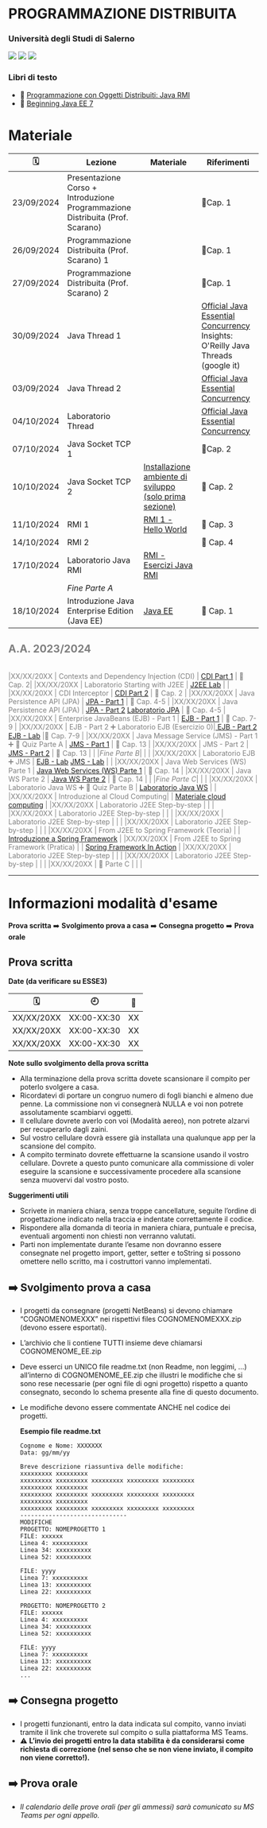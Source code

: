 # PROGRAMMAZIONE DISTRIBUITA
### Università degli Studi di Salerno

![](https://img.shields.io/badge/Language-%F0%9F%87%AE%F0%9F%87%B9-yellow)
![](https://img.shields.io/badge/cod-0512100021-orange)
![](https://img.shields.io/badge/Platform-JAVA%20EE-brightgreen)

### Libri di testo
- 📕 [Programmazione con Oggetti Distribuiti: Java RMI](https://ilmiolibro.kataweb.it/libro/informatica-e-internet/36104/programmazione-con-oggetti-distribuiti-java-rmi-2/)
- 📗 [Beginning Java EE 7](https://www.amazon.it/Beginning-Java-Expert-Voice-English-ebook/dp/B00EO03GQM)

# Materiale

|🗓️ | Lezione | Materiale| Riferimenti |
|---------|----------|--------|-----------|
|23/09/2024 | Presentazione Corso + Introduzione Programmazione Distribuita (Prof. Scarano)| | 📕Cap. 1 |
|26/09/2024 | Programmazione Distribuita (Prof. Scarano) 1| | 📕Cap. 1 |
|27/09/2024| Programmazione Distribuita (Prof. Scarano) 2| | 📕Cap. 1 |
|30/09/2024 | Java Thread 1 | | [Official Java Essential Concurrency](https://docs.oracle.com/javase/tutorial/essential/concurrency) Insights: O'Reilly Java Threads (google it)|
|03/09/2024 | Java Thread 2 | | [Official Java Essential Concurrency](https://docs.oracle.com/javase/tutorial/essential/concurrency) |
|04/10/2024 | Laboratorio Thread | | [Official Java Essential Concurrency](https://docs.oracle.com/javase/tutorial/essential/concurrency) |
|07/10/2024 | Java Socket TCP 1| | 📕Cap. 2 |
|10/10/2024 | Java Socket TCP 2 | [Installazione ambiente di sviluppo (solo prima sezione)](04-javaee-lab.md)|📕 Cap. 2  |
|11/10/2024 | RMI 1 | [RMI 1 - Hello World](03-rmi.md)| 📕 Cap. 3|
|14/10/2024 | RMI 2 | |  📕 Cap. 4|
|17/10/2024 | Laboratorio Java RMI| [RMI - Esercizi Java RMI](03-rmi.md) | |
| |*_Fine Parte A_*|  |  |
|18/10/2024 | Introduzione Java Enterprise Edition (Java EE) | [Java EE](04-javaee.md) | 📗 Cap. 1|
<span style="color: gray;">

## A.A. 2023/2024

| |  | |  |
|---------|----------|--------|-----------|

|XX/XX/20XX | Contexts and Dependency Injection (CDI) | [CDI Part 1](04-cdi.md) | 📗 Cap. 2|
|XX/XX/20XX | Laboratorio Starting with J2EE | [J2EE Lab](05-javaee-lab.md) | |
|XX/XX/20XX | CDI Interceptor | [CDI Part 2](04-cdi.md) | 📗 Cap. 2 |
|XX/XX/20XX | Java Persistence API (JPA) | [ JPA - Part 1](05-jpa.md) | 📗 Cap. 4-5 |
|XX/XX/20XX | Java Persistence API (JPA) | [ JPA - Part 2](05-jpa.md) [Laboratorio JPA](06-jpa-lab.md) | 📗 Cap. 4-5 |
|XX/XX/20XX | Enterprise JavaBeans (EJB) - Part 1 | [ EJB - Part 1](06-ejb.md) | 📗 Cap. 7-9 |
|XX/XX/20XX | EJB - Part 2 ➕ Laboratorio EJB (Esercizio 0)|[ EJB - Part 2](06-ejb.md) [EJB - Lab](07-ejb-lab.md) |📗 Cap. 7-9  |
|XX/XX/20XX | Java Message Service (JMS) - Part 1 ➕ 📝 Quiz Parte A | [ JMS - Part 1](07-jms.md) | 📗 Cap. 13 |
|XX/XX/20XX | JMS - Part 2 | [ JMS - Part 2](07-jms.md) | 📗 Cap. 13 |
| |*_Fine Parte B_*|  |  |
|XX/XX/20XX | Laboratorio EJB ➕ JMS | [EJB - Lab](07-ejb-lab.md) [JMS - Lab](08-jms-lab.md) |  |
|XX/XX/20XX | Java Web Services (WS) Parte 1 | [Java Web Services (WS) Parte 1](08-ws.md) | 📗 Cap. 14 |
|XX/XX/20XX | Java WS Parte 2 | [Java WS Parte 2](08-ws.md)  | 📗 Cap. 14 |
| |*_Fine Parte C_*|  |  |
|XX/XX/20XX | Laboratorio Java WS ➕ 📝 Quiz Parte B | [Laboratorio Java WS](09-ws-lab.md)  |  |
|XX/XX/20XX | Introduzione al Cloud Computing|  | [Materiale cloud computing](https://github.com/spagnuolocarmine/programmazione-distribuita/raw/main/data/cloud_2023.pdf) |
|XX/XX/20XX | Laboratorio J2EE Step-by-step |  |  |
|XX/XX/20XX | Laboratorio J2EE Step-by-step |  |  |
|XX/XX/20XX | Laboratorio J2EE Step-by-step |  |  |
|XX/XX/20XX | Laboratorio J2EE Step-by-step  |  |  |
|XX/XX/20XX | From J2EE to Spring Framework (Teoria) |  | [Introduzione a Spring Framework](https://github.com/spagnuolocarmine/programmazione-distribuita/raw/main/data/introduction_to_spring_citro_2023.pdf) |
|XX/XX/20XX | From J2EE to Spring Framework (Pratica) |  | [Spring Framework In Action](https://github.com/tizianocitro/pdtify) |
|XX/XX/20XX | Laboratorio J2EE Step-by-step |  |  |
|XX/XX/20XX | Laboratorio J2EE Step-by-step |  |  |
|XX/XX/20XX |  📝 Parte C   |  |  |

</span>
<!--  XX/XX/20XX | [Introduzione a Java Enterprise Edition](01-intro) | 
 XX/XX/20XX | [Context Dependency Injection (Introduzione - Esempio di CDI Bean)](02-cdi) | 
| **Week**|  **2**|
XX/XX/20XX | [Laboratorio Starting with J2EE ](03-lab-j2ee-intro) | 
XX/XX/20XX | [Context Dependency Injection (Interceptors)](02-cdi) | 
XX/XX/20XX | [Java Persistence API (JPA) - Parte 1](04-jpa) | 
| **Week**|  **3**|
XX/XX/20XX | [JPA - Parte 2](04-jpa) -  [Laboratorio JPA ](05-lab-jpa)| 
XX/XX/20XX | [Enterprise JavaBeans (EJB) - Parte 1](06-EJB) | 
XX/XX/20XX | [EJB - Parte 2](06-EJB) | 
| **Week**|  **4**|
XX/XX/20XX | [EJB Lab](07-lab-EJB) | 
XX/XX/20XX | [Java Messaging Service (JMS) API - Parte 1](08-JMS)| 
XX/XX/20XX | [JMS - Parte 2](08-JMS) & [JMS Lab](09-lab-JMS) | 
| **Week**|  **5**|
XX/XX/20XX | Laboratorio JPA + EJB + JMS  | 
XX/XX/20XX | [Web Services - Part 1](10-WS) | 
XX/XX/20XX | [Web Services - Part 2](10-WS) | 
| **Week**|  **6**|
XX/XX/20XX | [Web Services Lab](10-lab-WS)  | 
XX/XX/20XX | Esame Step by Step 1 | 
XX/XX/20XX | Esame Step by Step 2 | 
| **Week**|  **7**|
XX/XX/20XX | Simulazione Esame | 
| **Week**|  **9**|
XX/XX/20XX | Introduzione al Cloud Computing **AULA P3** |  -->
<!--XX/XX/20XX | Simulazione Esame 3 | 
XX/XX/20XX | Simulazione Esame 4 | 
| **Week**|  **7**|
XX/XX/20XX |  | 
XX/XX/20XX |  | 
XX/XX/20XX |  | 
| **Week**|  **8**|
XX/XX/20XX |  | 
XX/XX/20XX |  | -->



---
# Informazioni modalità d'esame 

**Prova scritta** ➡️ **Svolgimento prova a casa** ➡️ **Consegna progetto** ➡️ **Prova orale**
## Prova scritta 
**Date (da verificare su ESSE3)**


|🗓️ | 🕘 | 📍|
---------|----------|--------|
XX/XX/20XX | XX:00-XX:30 | XX
XX/XX/20XX | XX:00-XX:30 | XX
XX/XX/20XX | XX:00-XX:30 | XX

<!--
### Svolgimento della prova di esame durante il corso (relativa al primo appello) 🛑 **non definitivo**
1. 📝 Prova a quiz Ottobre (Libro Programmazione con Oggetti Distribuiti: Java RMI)
2. 📝 Prova a quiz Novembre (Libro Beginning Java EE 7)
3. 💻 Prova di programmazione Dicembre (Applicazione Java Enterprise)
4. ⚽️ Risultati prima dello scritto del primo appello
5. 🗣️ Esame orale al primo appello
-->

**Note sullo svolgimento della prova scritta**

- Alla terminazione della prova scritta dovete scansionare il compito per poterlo svolgere a casa.
- Ricordatevi di portare un congruo numero di fogli bianchi e almeno due penne. La commissione non vi consegnerà NULLA e voi non potrete assolutamente scambiarvi oggetti.
- Il cellulare dovrete averlo con voi (Modalità aereo), non potrete alzarvi per recuperarlo dagli zaini.
- Sul vostro cellulare dovrà essere già installata una qualunque app per la scansione del compito.
- A compito terminato dovrete effettuarne la scansione usando il vostro cellulare. Dovrete a questo punto comunicare alla commissione di voler eseguire la scansione e successivamente procedere alla scansione senza muovervi dal vostro posto.
  
**Suggerimenti utili**
- Scrivete in maniera chiara, senza troppe cancellature, seguite l’ordine di progettazione indicato nella traccia e indentate correttamente il codice.
- Rispondere alla domanda di teoria in maniera chiara, puntuale e precisa, eventuali argomenti non chiesti non verranno valutati.
- Parti non implementate durante l’esame non dovranno essere consegnate nel progetto
import, getter, setter e toString si possono omettere nello scritto, ma i costruttori vanno implementati.

## ➡️ Svolgimento prova a casa

- I progetti da consegnare (progetti NetBeans) si devono chiamare “COGNOMENOMEXXX” nei rispettivi files COGNOMENOMEXXX.zip (devono essere esportati).
- L’archivio che li contiene TUTTI insieme deve chiamarsi COGNOMENOME_EE.zip
- Deve esserci un UNICO file readme.txt (non Readme, non leggimi, …) all’interno di COGNOMENOME_EE.zip che illustri le modifiche che si sono rese necessarie (per ogni file di ogni progetto) rispetto a quanto consegnato, secondo lo schema presente alla fine di questo documento.
- Le modifiche devono essere commentate ANCHE nel codice dei progetti.

    **Esempio file readme.txt**

    ```
    Cognome e Nome: XXXXXXX
    Data: gg/mm/yy

    Breve descrizione riassuntiva delle modifiche: 
    xxxxxxxxx xxxxxxxxx
    xxxxxxxxx xxxxxxxxx xxxxxxxxx xxxxxxxxx xxxxxxxxx 
    xxxxxxxxx xxxxxxxxx
    xxxxxxxxx xxxxxxxxx xxxxxxxxx xxxxxxxxx xxxxxxxxx 
    xxxxxxxxx xxxxxxxxx
    xxxxxxxxx xxxxxxxxx xxxxxxxxx xxxxxxxxx xxxxxxxxx 
    ------------------------------
    MODIFICHE
    PROGETTO: NOMEPROGETTO 1
    FILE: xxxxxx
    Linea 4: xxxxxxxxxx
    Linea 34: xxxxxxxxxx
    Linea 52: xxxxxxxxxx

    FILE: yyyy
    Linea 7: xxxxxxxxxx
    Linea 13: xxxxxxxxxx
    Linea 22: xxxxxxxxxx

    PROGETTO: NOMEPROGETTO 2
    FILE: xxxxxx
    Linea 4: xxxxxxxxxx
    Linea 34: xxxxxxxxxx
    Linea 52: xxxxxxxxxx

    FILE: yyyy
    Linea 7: xxxxxxxxxx
    Linea 13: xxxxxxxxxx
    Linea 22: xxxxxxxxxx
    ...
    ```
## ➡️ Consegna progetto

- I progetti funzionanti, entro la data indicata sul compito, vanno inviati tramite il link che troverete sul compito o sulla piattaforma MS Teams. 
- ⚠️ **L’invio dei progetti entro la data stabilita è da considerarsi come richiesta di correzione (nel senso che se non viene inviato, il compito non viene corretto!).**


## ➡️ Prova orale
- _Il calendario delle prove orali (per gli ammessi) sarà comunicato su MS Teams per ogni appello._



